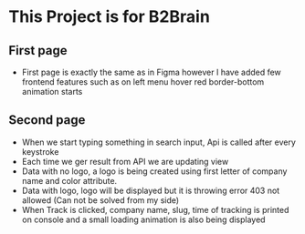 # This Project is for B2Brain

## First page

- First page is exactly the same as in Figma however I have added few frontend features such as on left menu hover red border-bottom animation starts

## Second page

- When we start typing something in search input, Api is called after every keystroke
- Each time we ger result from API we are updating view
- Data with no logo, a logo is being created using first letter of company name and color attribute.
- Data with logo, logo will be displayed but it is throwing error 403 not allowed (Can not be solved from my side)
- When Track is clicked, company name, slug, time of tracking is printed on console and a small loading animation is also being displayed